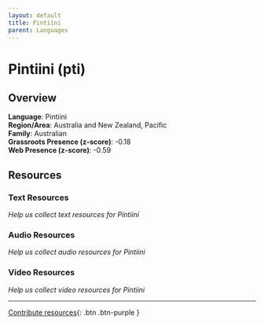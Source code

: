 ```yaml
---
layout: default
title: Pintiini
parent: Languages
---
```


# Pintiini (pti)

## Overview

**Language**: Pintiini  
**Region/Area**: Australia and New Zealand, Pacific  
**Family**: Australian  
**Grassroots Presence (z-score)**: -0.18  
**Web Presence (z-score)**: -0.59  

## Resources

### Text Resources
*Help us collect text resources for Pintiini*

### Audio Resources
*Help us collect audio resources for Pintiini*

### Video Resources
*Help us collect video resources for Pintiini*

---

[Contribute resources](https://forms.office.com/e/1SfLJx3u1r){: .btn .btn-purple }
